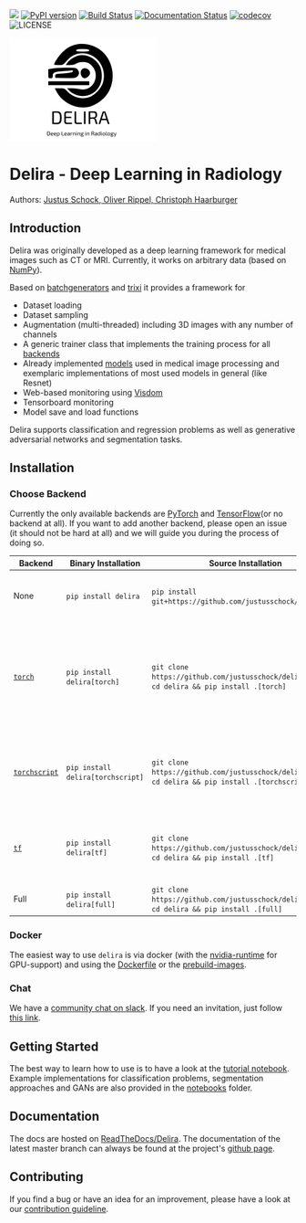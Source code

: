 [<img src="https://img.shields.io/badge/chat-slack%20channel-75BBC4.svg">](https://join.slack.com/t/deliradev/shared_invite/enQtNjI1MjA4MjQzMzQ2LTUzNTQ0MjQyNjJjNzgyODczY2Y1YjYxNjA3ZmQ0MGFhODhkYzQ4M2RjMGM1YWM3YWU5MDM0ZjdiNTQ4MmQ0ZDk)
[![PyPI version](https://badge.fury.io/py/delira.svg)](https://badge.fury.io/py/delira) [![Build Status](https://travis-ci.com/justusschock/delira.svg?branch=master)](https://travis-ci.com/justusschock/delira) [![Documentation Status](https://readthedocs.org/projects/delira/badge/?version=master)](https://delira.readthedocs.io/en/master/?badge=master) [![codecov](https://codecov.io/gh/justusschock/delira/branch/master/graph/badge.svg)](https://codecov.io/gh/justusschock/delira)
![LICENSE](https://img.shields.io/github/license/justusschock/delira.svg)

![logo](docs/_static/logo/delira.svg "delira - Deep Learning in Radiology")

# Delira - Deep Learning in Radiology
Authors: [Justus Schock, Oliver Rippel, Christoph Haarburger](AUTHORS.rst)

## Introduction
Delira was originally developed as a deep learning framework for medical images such as CT or MRI. Currently, it works on arbitrary data (based on [NumPy](http://www.numpy.org/)). 

Based on [batchgenerators](https://github.com/MIC-DKFZ/batchgenerators) and [trixi](https://github.com/MIC-DKFZ/trixi) it provides a framework for
* Dataset loading
* Dataset sampling
* Augmentation (multi-threaded) including 3D images with any number of channels
* A generic trainer class that implements the training process for all [backends](#choose-backend)
* Already implemented [models](delira/models) used in medical image processing and exemplaric implementations of most used models in general (like Resnet)
* Web-based monitoring using [Visdom](https://github.com/facebookresearch/visdom)
* Tensorboard monitoring
* Model save and load functions

Delira supports classification and regression problems as well as generative adversarial networks and segmentation tasks.

## Installation

### Choose Backend

Currently the only available backends are [PyTorch](https://pytorch.org) and [TensorFlow](https://tensorflow.org)(or no backend at all). If you want to add another backend, please open an issue (it should not be hard at all) and we will guide you during the process of doing so.

| Backend                        | Binary Installation         | Source Installation                                                                         | Notes                                                                                                                                                 |
|--------------------------------|-----------------------------|---------------------------------------------------------------------------------------------|-------------------------------------------------------------------------------------------------------------------------------------------------------|
| None                           | `pip install delira`        | `pip install git+https://github.com/justusschock/delira.git`                                | Training not possible if backend is not installed separately                                                                                          |
| [`torch`](https://pytorch.org) | `pip install delira[torch]` | `git clone https://github.com/justusschock/delira.git && cd delira && pip install .[torch]` | `delira` with `torch` backend supports mixed-precision training via [NVIDIA/apex](https://github.com/NVIDIA/apex.git) (must be installed separately). |
| [`torchscript`](https://pytorch.org/docs/stable/jit.html) | `pip install delira[torchscript]` | `git clone https://github.com/justusschock/delira.git && cd delira && pip install .[torchscript]` | The `torchscript` backend currently supports only single-GPU-training |
| [`tf`](https://www.tensorflow.org/) | `pip install delira[tf]` | `git clone https://github.com/justusschock/delira.git && cd delira && pip install .[tf]` | the `tf` backend is still very experimental and lacks some [features](https://github.com/justusschock/delira/issues/47) |
| Full                           | `pip install delira[full]`  | `git clone https://github.com/justusschock/delira.git && cd delira && pip install .[full]`  | All backends will be installed.                                                                                                                   |

### Docker
The easiest way to use `delira` is via docker (with the [nvidia-runtime](https://github.com/NVIDIA/nvidia-docker) for GPU-support) and using the [Dockerfile](docker/Dockerfile) or the [prebuild-images](https://cloud.docker.com/u/justusschock/repository/docker/justusschock/delira).

### Chat
We have a [community chat on slack](https://deliradev.slack.com). If you need an invitation, just follow [this link](https://join.slack.com/t/deliradev/shared_invite/enQtNjI1MjA4MjQzMzQ2LTUzNTQ0MjQyNjJjNzgyODczY2Y1YjYxNjA3ZmQ0MGFhODhkYzQ4M2RjMGM1YWM3YWU5MDM0ZjdiNTQ4MmQ0ZDk).

## Getting Started
The best way to learn how to use is to have a look at the [tutorial notebook](notebooks/tutorial_delira.ipynb).
Example implementations for classification problems, segmentation approaches and GANs are also provided in the [notebooks](notebooks) folder.

## Documentation
The docs are hosted on [ReadTheDocs/Delira](https://delira.rtfd.io).
The documentation of the latest master branch can always be found at the project's [github page](https://justusschock.github.io/delira/).

## Contributing
If you find a bug or have an idea for an improvement, please have a look at our [contribution guideline](CONTRIBUTING.md).
